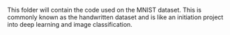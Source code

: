 This folder will contain the code used on the MNIST dataset. 
This is commonly known as the handwritten dataset and is like an initiation project into deep learning and image classification. 
